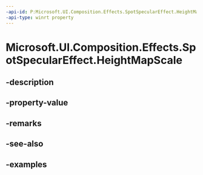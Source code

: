```yaml
---
-api-id: P:Microsoft.UI.Composition.Effects.SpotSpecularEffect.HeightMapScale
-api-type: winrt property
---
```


<!-- Property syntax.
public float HeightMapScale { get;  set; }
-->

# Microsoft.UI.Composition.Effects.SpotSpecularEffect.HeightMapScale

## -description

## -property-value

## -remarks

## -see-also

## -examples

